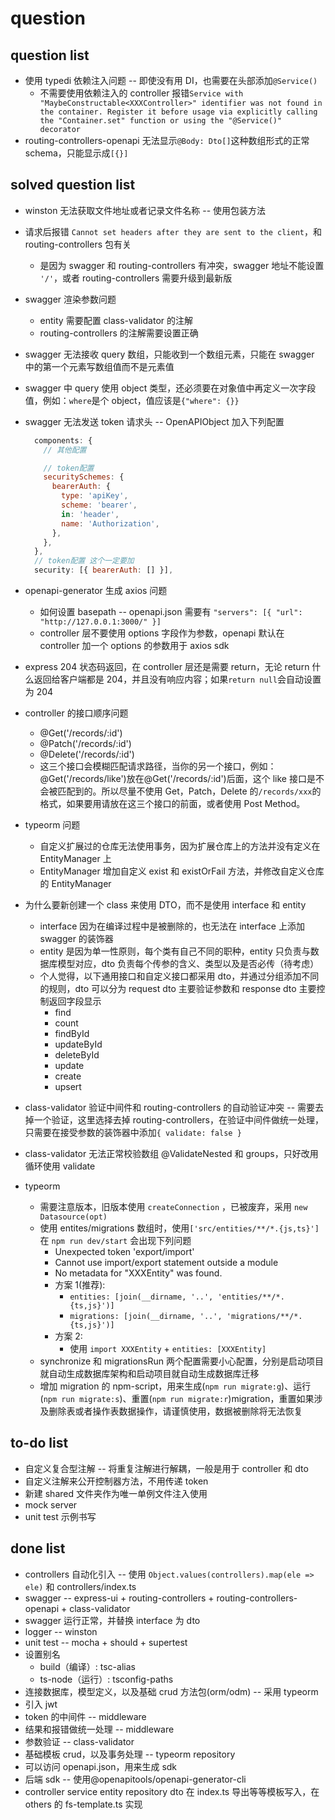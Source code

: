 # question

## question list

- 使用 typedi 依赖注入问题 -- 即使没有用 DI，也需要在头部添加`@Service()`
  - 不需要使用依赖注入的 controller 报错`Service with "MaybeConstructable<XXXController>" identifier was not found in the container. Register it before usage via explicitly calling the "Container.set" function or using the "@Service()" decorator`
- routing-controllers-openapi 无法显示`@Body: Dto[]`这种数组形式的正常 schema，只能显示成`[{}]`

## solved question list

- winston 无法获取文件地址或者记录文件名称 -- 使用包装方法
- 请求后报错 `Cannot set headers after they are sent to the client`，和 routing-controllers 包有关
  - 是因为 swagger 和 routing-controllers 有冲突，swagger 地址不能设置 `'/'`，或者 routing-controllers 需要升级到最新版
- swagger 渲染参数问题
  - entity 需要配置 class-validator 的注解
  - routing-controllers 的注解需要设置正确
- swagger 无法接收 query 数组，只能收到一个数组元素，只能在 swagger 中的第一个元素写数组值而不是元素值
- swagger 中 query 使用 object 类型，还必须要在对象值中再定义一次字段值，例如：`where`是个 object，值应该是`{"where": {}}`
- swagger 无法发送 token 请求头 -- OpenAPIObject 加入下列配置

  ```javascript
    components: {
      // 其他配置

      // token配置
      securitySchemes: {
        bearerAuth: {
          type: 'apiKey',
          scheme: 'bearer',
          in: 'header',
          name: 'Authorization',
        },
      },
    },
    // token配置 这个一定要加
    security: [{ bearerAuth: [] }],
  ```

- openapi-generator 生成 axios 问题
  - 如何设置 basepath -- openapi.json 需要有 `"servers": [{ "url": "http://127.0.0.1:3000/" }]`
  - controller 层不要使用 options 字段作为参数，openapi 默认在 controller 加一个 options 的参数用于 axios sdk
- express 204 状态码返回，在 controller 层还是需要 return，无论 return 什么返回给客户端都是 204，并且没有响应内容；如果`return null`会自动设置为 204
- controller 的接口顺序问题
  - @Get('/records/:id')
  - @Patch('/records/:id')
  - @Delete('/records/:id')
  - 这三个接口会模糊匹配请求路径，当你的另一个接口，例如：@Get('/records/like')放在@Get('/records/:id')后面，这个 like 接口是不会被匹配到的。所以尽量不使用 Get，Patch，Delete 的`/records/xxx`的格式，如果要用请放在这三个接口的前面，或者使用 Post Method。
- typeorm 问题
  - 自定义扩展过的仓库无法使用事务，因为扩展仓库上的方法并没有定义在 EntityManager 上
  - EntityManager 增加自定义 exist 和 existOrFail 方法，并修改自定义仓库的 EntityManager
- 为什么要新创建一个 class 来使用 DTO，而不是使用 interface 和 entity
  - interface 因为在编译过程中是被删除的，也无法在 interface 上添加 swagger 的装饰器
  - entity 是因为单一性原则，每个类有自己不同的职种，entity 只负责与数据库模型对应，dto 负责每个传参的含义、类型以及是否必传（待考虑）
  - 个人觉得，以下通用接口和自定义接口都采用 dto，并通过分组添加不同的规则，dto 可以分为 request dto 主要验证参数和 response dto 主要控制返回字段显示
    - find
    - count
    - findById
    - updateById
    - deleteById
    - update
    - create
    - upsert
- class-validator 验证中间件和 routing-controllers 的自动验证冲突 -- 需要去掉一个验证，这里选择去掉 routing-controllers，在验证中间件做统一处理，只需要在接受参数的装饰器中添加`{ validate: false }`
- class-validator 无法正常校验数组 @ValidateNested 和 groups，只好改用循环使用 validate
- typeorm
  - 需要注意版本，旧版本使用 `createConnection` ，已被废弃，采用 `new Datasource(opt)`
  - 使用 entites/migrations 数组时，使用`['src/entities/**/*.{js,ts}']`在 `npm run dev/start` 会出现下列问题
    - Unexpected token 'export/import'
    - Cannot use import/export statement outside a module
    - No metadata for \"XXXEntity\" was found.
    - 方案 1(推荐):
      - `entities: [join(__dirname, '..', 'entities/**/*.{ts,js}')]`
      - `migrations: [join(__dirname, '..', 'migrations/**/*.{ts,js}')]`
    - 方案 2:
      - 使用 `import XXXEntity` + `entities: [XXXEntity]`
  - synchronize 和 migrationsRun 两个配置需要小心配置，分别是启动项目就自动生成数据库架构和启动项目就自动生成数据库迁移
  - 增加 migration 的 npm-script，用来生成(`npm run migrate:g`)、运行(`npm run migrate:s`)、重置(`npm run migrate:r`)migration，重置如果涉及删除表或者操作表数据操作，请谨慎使用，数据被删除将无法恢复

## to-do list

- 自定义复合型注解 -- 将重复注解进行解耦，一般是用于 controller 和 dto
- 自定义注解来公开控制器方法，不用传递 token
- 新建 shared 文件夹作为唯一单例文件注入使用
- mock server
- unit test 示例书写

## done list

- controllers 自动化引入 -- 使用 `Object.values(controllers).map(ele => ele)` 和 controllers/index.ts
- swagger -- express-ui + routing-controllers + routing-controllers-openapi + class-validator
- swagger 运行正常，并替换 interface 为 dto
- logger -- winston
- unit test -- mocha + should + supertest
- 设置别名
  - build（编译）: tsc-alias
  - ts-node（运行）: tsconfig-paths
- 连接数据库，模型定义，以及基础 crud 方法包(orm/odm) -- 采用 typeorm
- 引入 jwt
- token 的中间件 -- middleware
- 结果和报错做统一处理 -- middleware
- 参数验证 -- class-validator
- 基础模板 crud，以及事务处理 -- typeorm repository
- 可以访问 openapi.json，用来生成 sdk
- 后端 sdk -- 使用@openapitools/openapi-generator-cli
- controller service entity repository dto 在 index.ts 导出等等模板写入，在 others 的 fs-template.ts 实现
